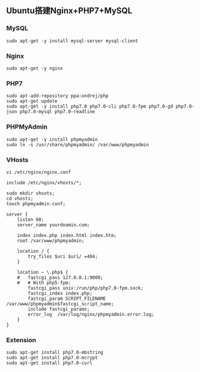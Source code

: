 ## Ubuntu搭建Nginx+PHP7+MySQL

### MySQL

```
sudo apt-get -y install mysql-server mysql-client
```

### Nginx

```
sudo apt-get -y nginx
```

### PHP7

```
sudo apt-add-repository ppa:ondrej/php
sudo apt-get update
sudo apt-get -y install php7.0 php7.0-cli php7.0-fpm php7.0-gd php7.0-json php7.0-mysql php7.0-readline
```

### PHPMyAdmin

```
sudo apt-get -y install phpmyadmin
sudo ln -s /usr/share/phpmyadmin/ /var/www/phpmyadmin
```

### VHosts

```
vi /etc/nginx/nginx.conf
```

```
include /etc/nginx/vhosts/*;
```

```
sudo mkdir vhsots;
cd vhosts;
touch phpmyadmin.conf;
```

```
server {
	listen 80;
	server_name yourdoamin.com;
	
	index index.php index.html index.htm;
	root /var/www/phpmyadmin;
	
	location / {
		try_files $uri $uri/ =404;
	}
	
	location ~ \.php$ {
	#	fastcgi_pass 127.0.0.1:9000;
	#	# With php5-fpm:
		fastcgi_pass unix:/run/php/php7.0-fpm.sock;
		fastcgi_index index.php;
		fastcgi_param SCRIPT_FILENAME /var/www/phpmyadmin$fastcgi_script_name;
		include fastcgi_params;
		error_log  /var/log/nginx/phpmyadmin.error.log;
	}
}
```

### Extension

```
sudo apt-get install php7.0-mbstring
sudo apt-get install php7.0-mcrypt
sudo apt-get install php7.0-curl
```


